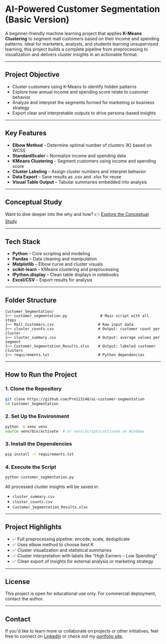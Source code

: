 # AI-Powered Customer Segmentation (Basic Version)

A beginner-friendly machine learning project that applies **K-Means Clustering** to segment mall customers based on their income and spending patterns. Ideal for marketers, analysts, and students learning unsupervised learning, this project builds a complete pipeline from preprocessing to visualization and delivers cluster insights in an actionable format.

---

## Project Objective

* Cluster customers using K-Means to identify hidden patterns
* Explore how annual income and spending score relate to customer behavior
* Analyze and interpret the segments formed for marketing or business strategy
* Export clear and interpretable outputs to drive persona-based insights

---

## Key Features

* **Elbow Method** – Determine optimal number of clusters (K) based on WCSS
* **StandardScaler** – Normalize income and spending data
* **KMeans Clustering** – Segment customers using income and spending score
* **Cluster Labeling** – Assign cluster numbers and interpret behavior
* **Data Export** – Save results as .csv and .xlsx for reuse
* **Visual Table Output** – Tabular summaries embedded into analysis

---

## Conceptual Study

Want to dive deeper into the why and how?
👉 [Explore the Conceptual Study](https://github.com/Pre123140/ai-customer-segmentation/blob/main/AI_POWERED_CUSTOMER_SEGMENTATION.pdf)

---

## Tech Stack

* **Python** – Core scripting and modeling
* **Pandas** – Data cleaning and manipulation
* **Matplotlib** – Elbow curve and cluster visuals
* **scikit-learn** – KMeans clustering and preprocessing
* **IPython.display** – Clean table displays in notebooks
* **Excel/CSV** – Export results for analysis

---

## Folder Structure

```
Customer_Segmentation/
├── customer_segmentation.py               # Main script with all steps
├── Mall_Customers.csv                    # Raw input data
├── cluster_counts.csv                    # Output: customer count per cluster
├── cluster_summary.csv                   # Output: average values per segment
├── Customer_Segmentation_Results.xlsx    # Output: labeled customer clusters
├── requirements.txt                      # Python dependencies
```

---

## How to Run the Project

### 1. Clone the Repository

```bash
git clone https://github.com/Pre123140/ai-customer-segmentation
cd Customer_Segmentation
```

### 2. Set Up the Environment

```bash
python -m venv venv
source venv/bin/activate  # or venv\Scripts\activate on Windows
```

### 3. Install the Dependencies

```bash
pip install -r requirements.txt
```

### 4. Execute the Script

```bash
python customer_segmentation.py
```

All processed cluster insights will be saved in:

* `cluster_summary.csv`
* `cluster_counts.csv`
* `Customer_Segmentation_Results.xlsx`

---

## Project Highlights

* ✅ Full preprocessing pipeline: encode, scale, deduplicate
* ✅ Uses elbow method to choose best K
* ✅ Cluster visualization and statistical summaries
* ✅ Cluster interpretation with labels like "High Earners – Low Spending"
* ✅ Clean export of insights for external analysis or marketing strategy

---
## License

This project is open for educational use only. For commercial deployment, contact the author.

---

## Contact
If you'd like to learn more or collaborate on projects or other initiatives, feel free to connect on [LinkedIn](https://www.linkedin.com/in/prerna-burande-99678a1bb/) or check out my [portfolio site](https://youtheleader.com/).
